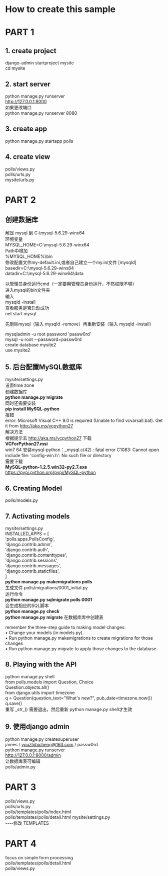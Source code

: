 # How to create this sample

# PART 1 #

## 1. create project ##
django-admin startproject mysite  
cd mysite
## 2. start server ##
python manage.py runserver  
http://127.0.0.1:8000  
如果更改端口  
python manage.py runserver 8080
## 3. create app ##
python manage.py startapp polls
## 4. create view ##
polls/views.py  
polls/urls.py  
mysite/urls.py

# PART 2 #

## 创建数据库 ##
解压 mysql 到 C:\mysql-5.6.29-winx64   
环境变量  
MYSQL\_HOME=C:\mysql-5.6.29-winx64  
Path中增加  
%MYSQL\_HOME%\bin  
修改配置文件my-default.ini,或者自己建立一个my.ini文件
[mysqld]  
basedir=C:\mysql-5.6.29-winx64  
datadir=C:\mysql-5.6.29-winx64\data  

以管理员身份运行cmd（一定要用管理员身份运行，不然权限不够）  
进入mysql的bin文件夹  
输入  
mysqld -install  
查看服务是否启动成功  
net start mysql  

先删除mysql（输入 mysqld -remove）再重新安装（输入 mysqld -install）  

mysqladmin -u root password 'passw0rd'  
mysql -u root --password=passw0rd  
create database mysite2  
use mysite2  

## 5. 后台配置MySQL数据库 ##
mysite/settings.py  
设置time zone  
创建数据库  
**python manage.py migrate**  
同时还需要安装  
**pip install MySQL-python**  
报错   
error: Microsoft Visual C++ 9.0 is required (Unable to find vcvarsall.bat). Get it from http://aka.ms/vcpython27  
解决方法  
根据提示去 http://aka.ms/vcpython27 下载  
**VCForPython27.msi**  
win7 64 安装mysql-python：_mysql.c(42) : fatal error C1083: Cannot open include file: 'config-win.h': No such file or directory  
需要下载  
**MySQL-python-1.2.5.win32-py2.7.exe**  
https://pypi.python.org/pypi/MySQL-python  


## 6. Creating Model ##
polls/models.py

## 7. Activating models ##
mysite/settings.py  
INSTALLED_APPS = [  
'polls.apps.PollsConfig',  
'django.contrib.admin',  
'django.contrib.auth',   
'django.contrib.contenttypes',  
'django.contrib.sessions',  
'django.contrib.messages',  
'django.contrib.staticfiles',  
]  
**python manage.py makemigrations polls**  
生成文件  polls/migrations/0001_initial.py  
运行命令  
**python manage.py sqlmigrate polls 0001**  
会生成相应的SQL脚本  
**python manage.py check**  
**python manage.py migrate**
在数据库库中创建表

remember the three-step guide to making model changes:  
• Change your models (in models.py).  
• Run python manage.py makemigrations to create migrations for those changes  
• Run python manage.py migrate to apply those changes to the database.  



## 8. Playing with the API ##
python manage.py shell  
from polls.models import Question, Choice  
Question.objects.all()  
from django.utils import timezone  
q = Question(question_text="What's new?", pub_date=timezone.now())  
q.save()  
重写 \__str__() 需要退出，然后重新 python manage.py shell才生效  

## 9. 使用django admin ##
python manage.py createsuperuser  
james / youzhibicheng@163.com / passw0rd  
python manage.py runserver  
http://127.0.0.1:8000/admin  
让数据库表可编辑  
polls/admin.py


# PART 3 #
polls/views.py  
polls/urls.py  
polls/templates/polls/index.html  
polls/templates/polls/detail.html
mysite/settings.py  
----修改 TEMPLATES



# PART 4 #
focus on simple form processing  
polls/templates/polls/detail.html  
polla/views.py
